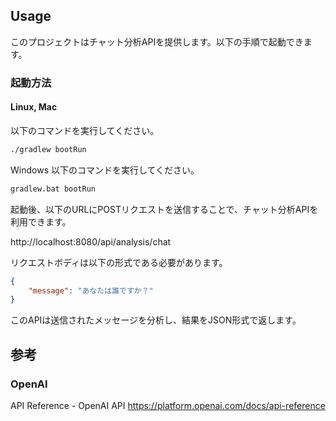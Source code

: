 ## Usage

このプロジェクトはチャット分析APIを提供します。以下の手順で起動できます。

### 起動方法

#### Linux, Mac
以下のコマンドを実行してください。

```bash
./gradlew bootRun
```

Windows
以下のコマンドを実行してください。

```bash
gradlew.bat bootRun
```

起動後、以下のURLにPOSTリクエストを送信することで、チャット分析APIを利用できます。

http://localhost:8080/api/analysis/chat

リクエストボディは以下の形式である必要があります。

```json
{
    "message": "あなたは誰ですか？"
}
```

このAPIは送信されたメッセージを分析し、結果をJSON形式で返します。

## 参考
### OpenAI
API Reference - OpenAI API
https://platform.openai.com/docs/api-reference

